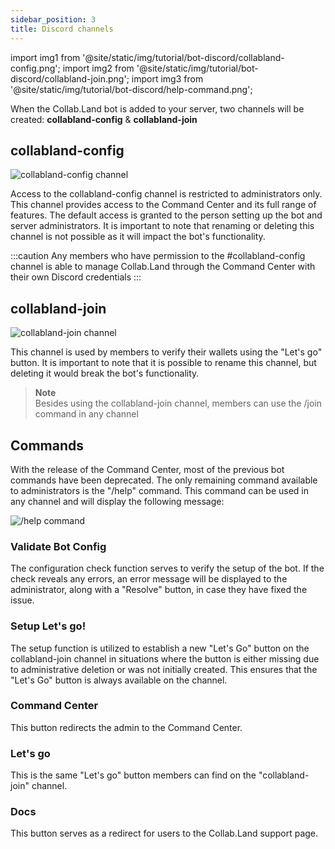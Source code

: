 ```yaml
---
sidebar_position: 3
title: Discord channels
---
```


import img1 from '@site/static/img/tutorial/bot-discord/collabland-config.png';
import img2 from '@site/static/img/tutorial/bot-discord/collabland-join.png';
import img3 from '@site/static/img/tutorial/bot-discord/help-command.png';

When the Collab.Land bot is added to your server, two channels will be created: **collabland-config** & **collabland-join**

## collabland-config

<div class="text--center">
  <img  src={img1} alt="collabland-config channel" />
</div>


Access to the collabland-config channel is restricted to administrators only. This channel provides access to the Command Center and its full range of features. The default access is granted to the person setting up the bot and server administrators. 
It is important to note that renaming or deleting this channel is not possible as it will impact the bot's functionality.

:::caution
Any members who have permission to the #collabland-config channel is able to manage Collab.Land through the Command Center with their own Discord credentials
:::

## collabland-join

<div class="text--center">
  <img  src={img1} alt="collabland-join channel" />
</div>

This channel is used by members to verify their wallets using the "Let's go" button. 
It is important to note that it is possible to rename this channel, but deleting it would break the bot's functionality.

>**Note**  
>Besides using the collabland-join channel, members can use the /join command in any channel

## Commands

With the release of the Command Center, most of the previous bot commands have been deprecated. The only remaining command available to administrators is the "/help" command. This command can be used in any channel and will display the following message:

<div class="text--center">
  <img  src={img3} alt="/help command" />
</div>


### Validate Bot Config

The configuration check function serves to verify the setup of the bot. If the check reveals any errors, an error message will be displayed to the administrator, along with a "Resolve" button, in case they have fixed the issue.

### Setup Let's go!

The setup function is utilized to establish a new "Let's Go" button on the collabland-join channel in situations where the button is either missing due to administrative deletion or was not initially created. This ensures that the "Let's Go" button is always available on the channel.

### Command Center

This button redirects the admin to the Command Center.

### Let's go

This is the same "Let's go" button members can find on the "collabland-join" channel. 

### Docs

This button serves as a redirect for users to the Collab.Land support page.